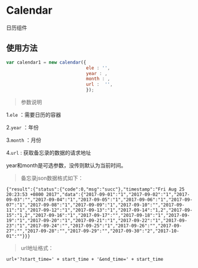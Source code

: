 # Calendar
日历组件

## 使用方法
``` js
var calendar1 = new calendar({
                              ele : '',
                              year : ,
                              month : ,
                              url :  '',
                              });
```
> 参数说明 

1.`ele` ：需要日历的容器

2.`year` ：年份

3.`month` ：月份

4.`url` : 获取备忘录的数据的请求地址

year和month是可选参数，没传则默认为当前时间。

> 备忘录json数据格式如下：

```
{"result":{"status":{"code":0,"msg":"succ"},"timestamp":"Fri Aug 25 20:23:53 +0800 2017","data":{"2017-09-01":"1","2017-09-02":"1","2017-09-03":"","2017-09-04":"1","2017-09-05":"1","2017-09-06":"1","2017-09-07":"1","2017-09-08":"1","2017-09-09":"1","2017-09-10":"","2017-09-11":"1","2017-09-12":"1","2017-09-13":"1","2017-09-14":"1,2","2017-09-15":"1,2","2017-09-16":"1","2017-09-17":"","2017-09-18":"1","2017-09-19":"1","2017-09-20":"1","2017-09-21":"1","2017-09-22":"1","2017-09-23":"1","2017-09-24":"","2017-09-25":"1","2017-09-26":"","2017-09-27":"","2017-09-28":"","2017-09-29":"","2017-09-30":"2","2017-10-01":""}}}
```
> url地址格式：

`url+'?start_time=' + start_time + '&end_time=' + start_time`
